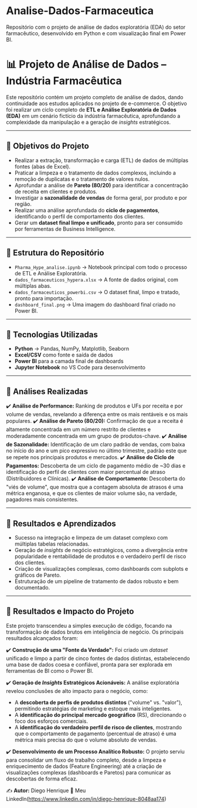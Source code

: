 # Analise-Dados-Farmaceutica
Repositório com o projeto de análise de dados exploratória (EDA) do setor farmacêutico, desenvolvido em Python e com visualização final em Power BI.

# 📊 Projeto de Análise de Dados – Indústria Farmacêutica

Este repositório contém um projeto completo de análise de dados, dando continuidade aos estudos aplicados no projeto de e-commerce. O objetivo foi realizar um ciclo completo de **ETL e Análise Exploratória de Dados (EDA)** em um cenário fictício da indústria farmacêutica, aprofundando a complexidade da manipulação e a geração de *insights* estratégicos.

---

## 🔹 Objetivos do Projeto
- Realizar a extração, transformação e carga (ETL) de dados de múltiplas fontes (abas de Excel).
- Praticar a limpeza e o tratamento de dados complexos, incluindo a remoção de duplicatas e o tratamento de valores nulos.
- Aprofundar a análise de **Pareto (80/20)** para identificar a concentração de receita em clientes e produtos.
- Investigar a **sazonalidade de vendas** de forma geral, por produto e por região.
- Realizar uma análise aprofundada do **ciclo de pagamentos**, identificando o perfil de comportamento dos clientes.
- Gerar um **dataset final limpo e unificado**, pronto para ser consumido por ferramentas de Business Intelligence.

---

## 🔹 Estrutura do Repositório
- `Pharma_Hype_analise.ipynb` → Notebook principal com todo o processo de ETL e Análise Exploratória.
- `dados_farmaceuticos_hypera.xlsx` → A fonte de dados original, com múltiplas abas.
- `dados_farmaceuticos_powerbi.csv` → O dataset final, limpo e tratado, pronto para importação.
- `dashboard_final.png` → Uma imagem do dashboard final criado no Power BI.

---

## 🔹 Tecnologias Utilizadas
- **Python** → Pandas, NumPy, Matplotlib, Seaborn
- **Excel/CSV** como fonte e saída de dados
- **Power BI** para a camada final de dashboards
- **Jupyter Notebook** no VS Code para desenvolvimento

---

## 🔹 Análises Realizadas
✔️ **Análise de Performance:** Ranking de produtos e UFs por receita e por volume de vendas, revelando a diferença entre os mais rentáveis e os mais populares.
✔️ **Análise de Pareto (80/20):** Confirmação de que a receita é altamente concentrada em um número restrito de clientes e moderadamente concentrada em um grupo de produtos-chave.
✔️ **Análise de Sazonalidade:** Identificação de um claro padrão de vendas, com baixa no início do ano e um pico expressivo no último trimestre, padrão este que se repete nos principais produtos e mercados.
✔️ **Análise do Ciclo de Pagamentos:** Descoberta de um ciclo de pagamento médio de ~30 dias e identificação do perfil de clientes com maior percentual de atraso (Distribuidores e Clínicas).
✔️ **Análise de Comportamento:** Descoberta do "viés de volume", que mostra que a contagem absoluta de atrasos é uma métrica enganosa, e que os clientes de maior volume são, na verdade, pagadores mais consistentes.

---

## 🔹 Resultados e Aprendizados
- Sucesso na integração e limpeza de um dataset complexo com múltiplas tabelas relacionadas.
- Geração de *insights* de negócio estratégicos, como a divergência entre popularidade e rentabilidade de produtos e o verdadeiro perfil de risco dos clientes.
- Criação de visualizações complexas, como dashboards com subplots e gráficos de Pareto.
- Estruturação de um pipeline de tratamento de dados robusto e bem documentado.

---

## 🔹 Resultados e Impacto do Projeto

Este projeto transcendeu a simples execução de código, focando na transformação de dados brutos em inteligência de negócio. Os principais resultados alcançados foram:

✔️ **Construção de uma "Fonte da Verdade":** Foi criado um *dataset* unificado e limpo a partir de cinco fontes de dados distintas, estabelecendo uma base de dados coesa e confiável, pronta para ser explorada em ferramentas de BI como o Power BI.

✔️ **Geração de *Insights* Estratégicos Acionáveis:** A análise exploratória revelou conclusões de alto impacto para o negócio, como:
  - A **descoberta de perfis de produtos distintos** ("volume" vs. "valor"), permitindo estratégias de marketing e estoque mais inteligentes.
  - A **identificação do principal mercado geográfico** (RS), direcionando o foco dos esforços comerciais.
  - A **identificação do verdadeiro perfil de risco de clientes**, mostrando que o comportamento de pagamento (percentual de atraso) é uma métrica mais precisa do que o volume absoluto de vendas.

✔️ **Desenvolvimento de um Processo Analítico Robusto:** O projeto serviu para consolidar um fluxo de trabalho completo, desde a limpeza e enriquecimento de dados (Feature Engineering) até a criação de visualizações complexas (dashboards e Paretos) para comunicar as descobertas de forma eficaz.


✍️ **Autor:** Diego Henrique 
🔗 Meu LinkedIn(https://www.linkedin.com/in/diego-henrique-8048aa174)
